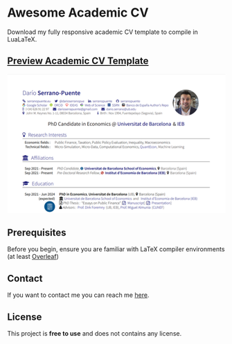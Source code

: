 # Awesome Academic CV

Download my fully responsive academic CV template to compile in LuaLaTeX.

## [Preview Academic CV Template](https://serranopuente.eu/assets/docs/serrano_puente_dario_academic_cv.pdf "Preview Academic CV Template")

![Preview Academic CV Template](./preview/preview_awesome_academic_cv.png "Desktop Demo")

## Prerequisites

Before you begin, ensure you are familiar with LaTeX compiler environments (at least [Overleaf](https://www.overleaf.com/ "Overleaf"))

## Contact

If you want to contact me you can reach me [here](https://serranopuente.eu).

## License

This project is **free to use** and does not contains any license.
